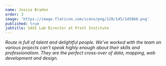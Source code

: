 ```yaml
---
name: Jessie Braden
order: 3
image: 'https://image.flaticon.com/icons/png/128/145/145866.png'
published: true
jobtitle: SAVI Lab Director at Pratt Institute
---
```


_Route is full of talent and delightful people. We’ve worked with the team on various projects can’t speak highly enough about their skills and professionalism. They are the perfect cross-over of data, mapping, web development and design._
